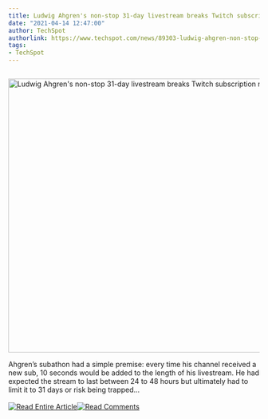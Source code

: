 ```yaml
---
title: Ludwig Ahgren's non-stop 31-day livestream breaks Twitch subscription record
date: "2021-04-14 12:47:00"
author: TechSpot
authorlink: https://www.techspot.com/news/89303-ludwig-ahgren-non-stop-31-day-livestream-breaks.html
tags:
- TechSpot
---
```

<a href="https://www.techspot.com/news/89303-ludwig-ahgren-non-stop-31-day-livestream-breaks.html" target="_blank"><img src="https://static.techspot.com/images2/news/ts3_thumbs/2021/04/2021-04-14-ts3_thumbs-247.jpg" width="784" height="549" style="padding: 15px 0" title="Ludwig Ahgren's non-stop 31-day livestream breaks Twitch subscription record" /></a><br />Ahgren’s subathon had a simple premise: every time his channel received a new sub, 10 seconds would be added to the length of his livestream. He had expected the stream to last between 24 to 48 hours but ultimately had to limit it to 31 days or risk being trapped...<br /><br /><a href="https://www.techspot.com/news/89303-ludwig-ahgren-non-stop-31-day-livestream-breaks.html"><img src="https://static.techspot.com/images/rss/rss_buttons_01.png" border="0" alt="Read Entire Article" /></a><a href="https://www.techspot.com/news/89303-ludwig-ahgren-non-stop-31-day-livestream-breaks.html#comments"><img src="https://static.techspot.com/images/rss/rss_buttons_02.png" border="0" alt="Read Comments" /></a><br /><br />